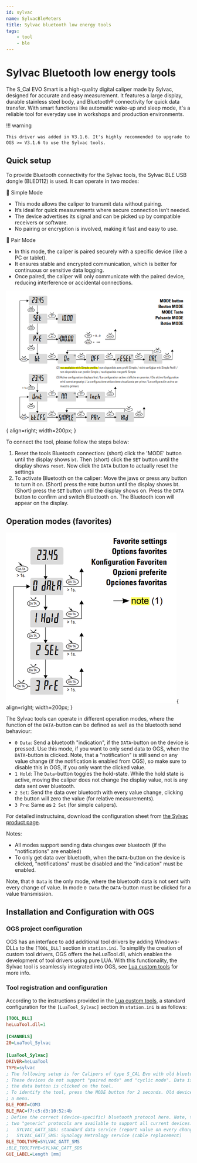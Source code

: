 ```yaml
---
id: sylvac
name: SylvacBleMeters
title: Sylvac bluetooth low energy tools
tags:
    - tool
    - ble
---
```


# Sylvac Bluetooth low energy tools

The S_Cal EVO Smart is a high-quality digital caliper made by Sylvac, designed for accurate and easy measurement. It features a large display, durable stainless steel body, and Bluetooth® connectivity for quick data transfer. With smart functions like automatic wake-up and sleep mode, it's a reliable tool for everyday use in workshops and production environments.

!!! warning

    This driver was added in V3.1.6. It's highly recommended to upgrade to OGS >= V3.1.6 to use the Sylvac tools.  


## Quick setup

To provide Bluetooth connectivity for the Sylvac tools, the Sylvac BLE USB dongle (BLED112) is used. It can operate in two modes:

🔹 Simple Mode
- This mode allows the caliper to transmit data without pairing.
- It’s ideal for quick measurements where secure connection isn’t needed.
- The device advertises its signal and can be picked up by compatible receivers or software.
- No pairing or encryption is involved, making it fast and easy to use.

🔹 Pair Mode
- In this mode, the caliper is paired securely with a specific device (like a PC or tablet).
- It ensures stable and encrypted communication, which is better for continuous or sensitive data logging.
- Once paired, the caliper will only communicate with the paired device, reducing interference or accidental connections.

![alt text](resources/Sylvac_Modes.png){ align=right; width=200px; }


To connect the tool, please follow the steps below:
1. Reset the tools Bluetooth connection: (short) click the 'MODE' button until the display shows `bt`. Then (short) click the `SET` button until the display shows `reset`. Now click the `DATA` button to actually reset the settings
2. To activate Bluetooth on the caliper: Move the jaws or press any button to turn it on. (Short) press the `MODE` button until the display shows bt. (Short) press the `SET` button until the display shows on. Press the `DATA` button to confirm and switch Bluetooth on. The Bluetooth icon will appear on the display.

<!--Set (or check) the BLE communication mode to paired by clicking and holding the `MODE` button until the display shows `unit`. Then (short) click the `MODE` button until the display shows `bt.CFG`. Then (short) click the `SET` button until the display shows `PAIR`. Click the `DATA` button to select the paired mode.-->


## Operation modes (favorites)

![alt text](resources/sylvac-favorites.png){ align=right; width=200px; }

The Sylvac tools can operate in different operation modes, where the function of the `DATA`-button can be defined as well as the bluetooth send behaviour:

- `0 Data`: Send a bluetooth "indication", if the `DATA`-button on the device is pressed. Use this mode, if you want to only send data to OGS, when the `DATA`-button is clicked. Note, that a "notification" is still send on any value change (if the notification is enabled from OGS), so make sure to disable this in OGS, if you only want the clicked value.
- `1 Hold`: The `Data`-button toggles the hold-state. While the hold state is active, moving the caliper does not change the display value, not is any data sent over bluetooth. 
- `2 Set`: Send the data over bluetooth with every value change, clicking the button will zero the value (for relative measurements).
- `3 Pre`: Same as `2 Set` (for simple calipers).

For detailed instructuins, download the configuration sheet from [the Sylvac product page](https://www.sylvac.ch/wp-content/uploads/2024/01/MAN_S_Cal_EVO_SYL_EFDIS_681.295.04_WEB.pdf).

Notes:
- All modes support sending data changes over bluetooth (if the "notifications" are enabled)
- To only get data over bluetooth, when the `DATA`-button on the device is clicked, "notifications" must be disabled and the "indication" must be enabled.

Note, that `0 Data` is the only mode, where the bluetooth data is not sent with every change of value. In mode `0 Data` the `DATA`-button must be clicked for a value transmission.  

## Installation and Configuration with OGS

### OGS project configuration

OGS has an interface to add additional tool drivers by adding Windows-DLLs to the `[TOOL_DLL]` section in `station.ini`. To simplify the creation of custom tool drivers, OGS offers the heLuaTool.dll, which enables the development of tool drivers using pure LUA. With this functionality, the Sylvac tool is seamlessly integrated into OGS, see [Lua custom tools](../../v3/lua/customtools.md) for more info.

### Tool registration and configuration

According to the instructions provided in the [Lua custom tools](../../v3/lua/customtools.md), a standard configuration for the `[LuaTool_Sylvac]` section in `station.ini` is as follows:

``` ini
[TOOL_DLL]
heLuaTool.dll=1 

[CHANNELS]
20=LuaTool_Sylvac 

[LuaTool_Sylvac]
DRIVER=heLuaTool
TYPE=sylvac
; The following setup is for Calipers of type S_CAL Evo with old bluetooth module.
; These devices do not support "paired mode" and "cyclic mode". Data is read whenever
; the data button is clicked on the tool.
; To identify the tool, press the MODE button for 2 seconds. Old devices will not enter
; a menu.
BLE_PORT=COM3
BLE_MAC=f7:c5:d3:10:52:4b
; Define the correct (device-specific) bluetooth protocol here. Note, that
; two "generic" protocols are available to support all current devices:
;   SYLVAC_GATT_SDS: standard data service (report value on every change)
;   SYLVAC_GATT_SMS: Synology Metrology service (cable replacement)
BLE_TOOLTYPE=SYLVAC_GATT_SMS
;BLE_TOOLTYPE=SYLVAC_GATT_SDS
GUI_LABEL=Length [mm]
```
<!--
The typical parameters are:

- `DRIVER`: The name of the windows dll that implements tool drivers.
- `TYPE`: The name of the tool driver specified in your custom LUA tool driver.
- `IPADDR`: Specify the IP address used for communication with the controller. 
- `IPPORT`: Specify the port number used for communication with the controller (the default port number is 5003).



``` ini
[LuaTool_SYLVAC]
;DRIVER=heLuaTool
; NOTE: for custom LUA too000000000lsMSN0000ls implemented through "heLuaTool", the LUA script
;       file used to provide the implementation of the tool interface is 
;       identified through the "TYPE" set here.
; To use the TYPE=BLE_SYLVAC, you should also add "lua_tool_ble_sylvac" in config.lua
;TYPE=BLE_SYLVAC
;BLE_PORT=COM3
;BLE_MAC=c1:04:68:b0:14:a4
; NOTE: If BLE_CYCLIC_READ is nonzero, then the given handle is read cyclically.
;       Note also, that the GUI then switches to "manual input", i.e. the cyclic
;       data read is displayed in the panel and the user must acknowledge the value
;       to continue to the next step.
;BLE_TOOLTYPE=SYL250_OLD_BUTTON
;BLE_CYCLIC_READ=0
; If cyclic read is active (therefor the GUI is shown), you can set a measure label here:
;GUI_LABEL=Measure [mm]
; NOTE: for "new" Sylvac calipers, devices in "paired" mode required "encrypted" communication
;BLE_ENCRYPT=0
; 0 = public, 1 = (default) random
;BLE_MAC_TYPE=1

; The following setup is for Calipers of type S_CAL Evo with old bluetooth module.
; These devices do not support "paired mode" and "cyclic mode". Data is read whenever
; the data button is clicked on the tool.
; To identify the tool, press the MODE button for 2 seconds. Old devices will not enter
; a menu.
DRIVER=heLuaTool
TYPE=BLE_SYLVAC
BLE_PORT=COM5
BLE_MAC=c1:04:68:b0:14:a4
; Define the correct tooltype here:
BLE_TOOLTYPE=SYL250_OLD_BUTTON
BLE_CYCLIC_READ=0
GUI_LABEL=Length [mm]
BLE_ENCRYPT=0
``` 
-->
